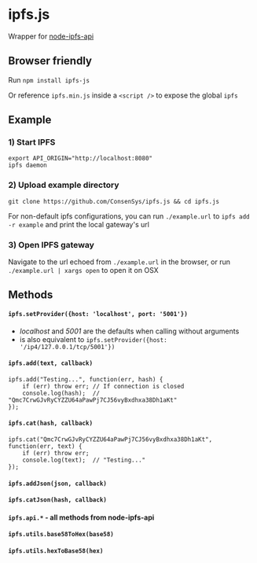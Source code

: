# ipfs.js

Wrapper for [node-ipfs-api](https://github.com/ipfs/node-ipfs-api)

## Browser friendly

Run `npm install ipfs-js`

Or reference `ipfs.min.js` inside a `<script />` to expose the global `ipfs`

## Example

### 1) Start IPFS

	export API_ORIGIN="http://localhost:8080"
	ipfs daemon

### 2) Upload example directory

`git clone https://github.com/ConsenSys/ipfs.js && cd ipfs.js`

For non-default ipfs configurations, you can run `./example.url` to `ipfs add -r example` and print the local gateway's url

### 3) Open IPFS gateway

Navigate to the url echoed from `./example.url` in the browser, or run `./example.url | xargs open` to open it on OSX

## Methods

#### `ipfs.setProvider({host: 'localhost', port: '5001'})`

* _localhost_ and _5001_ are the defaults when calling without arguments
* is also equivalent to `ipfs.setProvider({host: '/ip4/127.0.0.1/tcp/5001'})`


#### `ipfs.add(text, callback)`

	ipfs.add("Testing...", function(err, hash) {
		if (err) throw err; // If connection is closed
		console.log(hash); 	// "Qmc7CrwGJvRyCYZZU64aPawPj7CJ56vyBxdhxa38Dh1aKt"
	});


#### `ipfs.cat(hash, callback)`

	ipfs.cat("Qmc7CrwGJvRyCYZZU64aPawPj7CJ56vyBxdhxa38Dh1aKt", function(err, text) {
		if (err) throw err;
		console.log(text); 	// "Testing..."
	});
	
#### `ipfs.addJson(json, callback)`

#### `ipfs.catJson(hash, callback)`

#### `ipfs.api.*`  - all methods from node-ipfs-api

#### `ipfs.utils.base58ToHex(base58)`
#### `ipfs.utils.hexToBase58(hex)`

